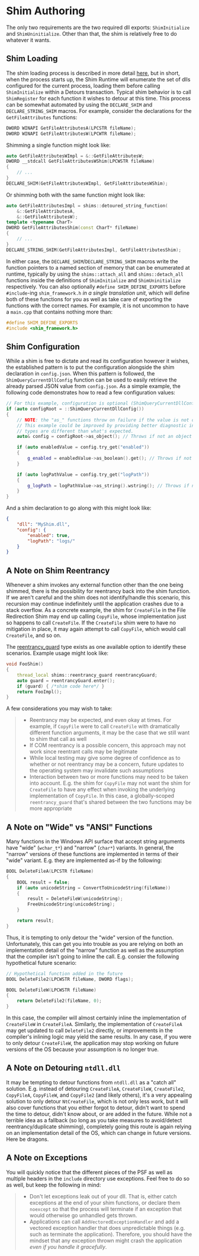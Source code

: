 # Shim Authoring
The only two requirements are the two required dll exports: `ShimInitialize` and `ShimUninitialize`. Other than that, the shim is relatively free to do whatever it wants.

## Shim Loading
The shim loading process is described in more detail [here](ShimRuntime/readme.md#Shim-Loading), but in short, when the process starts up, the Shim Runtime will enumerate the set of dlls configured for the current process, loading them before calling `ShimInitialize` within a Detours transaction. Typical shim behavior is to call `ShimRegister` for each function it wishes to detour at this time. This process can be somewhat automated by using the `DECLARE_SHIM` and `DECLARE_STRING_SHIM` macros. For example, consider the declarations for the `GetFileAttributes` functions:

```c++
DWORD WINAPI GetFileAttributesA(LPCSTR fileName);
DWORD WINAPI GetFileAttributesW(LPCWTR fileName);
```

Shimming a single function might look like:

```c++
auto GetFileAttributesWImpl = &::GetFileAttributesW;
DWORD __stdcall GetFileAttributesWShim(LPCWSTR fileName)
{
    // ...
}
DECLARE_SHIM(GetFileAttributesWImpl, GetFileAttributesWShim);
```

Or shimming both with the same function might look like:

```c++
auto GetFileAttributesImpl = shims::detoured_string_function(
    &::GetFileAttributesA,
    &::GetFileAttributesW);
template <typename CharT>
DWORD GetFileAttributesShim(const CharT* fileName)
{
    // ...
}
DECLARE_STRING_SHIM(GetFileAttributesImpl, GetFileAttributesShim);
```

In either case, the `DECLARE_SHIM`/`DECLARE_STRING_SHIM` macros write the function pointers to a named section of memory that can be enumerated at runtime, typically by using the `shims::attach_all` and `shims::detach_all` functions inside the definitions of `ShimInitialize` and `ShimUninitialize` respectively. You can also optionally `#define SHIM_DEFINE_EXPORTS` before `#include`-ing `shim_framework.h` _in a single translation unit_, which will define both of these functions for you as well as take care of exporting the functions with the correct names. For example, it is not uncommon to have a `main.cpp` that contains nothing more than:

```c++
#define SHIM_DEFINE_EXPORTS
#include <shim_framework.h>
```

## Shim Configuration
While a shim is free to dictate and read its configuration however it wishes, the established pattern is to put the configuration alongside the shim declaration in `config.json`. When this pattern is followed, the `ShimQueryCurrentDllConfig` function can be used to easily retrieve the already parsed JSON value from `config.json`. As a simple example, the following code demonstrates how to read a few configuration values:

```C++
// For this example, configuration is optional (ShimQueryCurrentDllConfig returns null)
if (auto configRoot = ::ShimQueryCurrentDllConfig())
{
    // NOTE: the "as_" functions throw on failure if the value is not of the desired type.
    // This example could be improved by providing better diagnostic information if the
    // types are different than what's expected.
    auto& config = configRoot->as_object(); // Throws if not an object

    if (auto enabledValue = config.try_get("enabled"))
    {
        g_enabled = enabledValue->as_boolean().get(); // Throws if not a boolean
    }

    if (auto logPathValue = config.try_get("logPath"))
    {
        g_logPath = logPathValue->as_string().wstring(); // Throws if not a string
    }
}
```

And a shim declaration to go along with this might look like:

```json
{
    "dll": "MyShim.dll",
    "config": {
        "enabled": true,
        "logPath": "logs/"
    }
}
```

## A Note on Shim Reentrancy
Whenever a shim invokes any external function other than the one being shimmed, there is the possibility for reentrancy back into the shim function. If we aren't careful and the shim does not identify/handle this scenario, this recursion may continue indefinitely until the application crashes due to a stack overflow. As a concrete example, the shim for `CreateFile` in the File Redirection Shim may end up calling `CopyFile`, whose implementation just so happens to call `CreateFile`. If the `CreateFile` shim were to have no mitigation in place, it may again attempt to call `CopyFile`, which would call `CreateFile`, and so on.

The [reentrancy_guard](include/reentrancy_guard.h) type exists as one available option to identify these scenarios. Example usage might look like:

```C++
void FooShim()
{
    thread_local shims::reentrancy_guard reentrancyGuard;
    auto guard = reentrancyGuard.enter();
    if (guard) { /*shim code here*/ }
    return FooImpl();
}
```

A few considerations you may wish to take:

> * Reentrancy may be expected, and even okay at times. For example, if `CopyFile` were to call `CreateFile` with dramatically different function arguments, it may be the case that we still want to shim that call as well
> * If COM reentrancy is a possible concern, this approach may not work since reentrant calls may be legitimate
> * While local testing may give some degree of confidence as to whether or not reentrancy may be a concern, future updates to the operating system may invalidate such assumptions
> * Interaction between two or more functions may need to be taken into account. E.g. the shim for `CopyFile` may not want the shim for `CreateFile` to have any effect when invoking the underlying implementation of `CopyFile`. In this case, a globally-scoped `reentrancy_guard` that's shared between the two functions may be more appropriate

## A Note on "Wide" vs "ANSI" Functions
Many functions in the Windows API surface that accept string arguments have "wide" (`wchar_t*`) and "narrow" (`char*`) variants. In general, the "narrow" versions of these functions are implemented in terms of their "wide" variant. E.g. they are implemented as-if by the following:

```C++
BOOL DeleteFileA(LPCSTR fileName)
{
    BOOL result = false;
    if (auto unicodeString = ConvertToUnicodeString(fileName))
    {
        result = DeleteFileW(unicodeString);
        FreeUnicodeString(unicodeString);
    }

    return result;
}
```

Thus, it is tempting to only detour the "wide" version of the function. Unfortunately, this can get you into trouble as you are relying on both an implementation detail of the "narrow" function as well as the assumption that the compiler isn't going to inline the call. E.g. consier the following hypothetical future scenario:

```C++
// Hypothetical function added in the future
BOOL DeleteFile2(LPCWSTR fileName, DWORD flags);

BOOL DeleteFileW(LPCWSTR fileName)
{
    return DeleteFile2(fileName, 0);
}
```

In this case, the compiler will almost certainly inline the implementation of `CreateFileW` in `CreateFileA`. Similarly, the implementation of `CreateFileA` may get updated to call `DeleteFile2` directly, or improvements in the compiler's inlining logic may yield the same results. In any case, if you were to only detour `CreateFileW`, the application may stop working on future versions of the OS because your assumption is no longer true.

## A Note on Detouring `ntdll.dll`
It may be tempting to detour functions from `ntdll.dll` as a "catch all" solution. E.g. instead of detouring `CreateFileA`, `CreateFileW`, `CreateFile2`, `CopyFileA`, `CopyFileW`, and `CopyFile2` (and likely others), it's a very appealing solution to only detour `NtCreateFile`, which is not only less work, but it will also cover functions that you either forgot to detour, didn't want to spend the time to detour, didn't know about, or are added in the future. While not a terrible idea as a fallback (so long as you take measures to avoid/detect reentrancy/duplicate shimming), completely going this route is again relying on an implementation detail of the OS, which can change in future versions. Here be dragons.

## A Note on Exceptions
You will quickly notice that the different pieces of the PSF as well as multiple headers in the `include` directory use exceptions. Feel free to do so as well, but keep the following in mind:

> * Don't let exceptions leak out of your dll. That is, either catch exceptions at the end of your shim functions, or declare them `noexcept` so that the process will terminate if an exception that would otherwise go unhandled gets thrown.
> * Applications can call `AddVectoredExceptionHandler` and add a vectored exception handler that does unpredictable things (e.g. such as terminate the application). Therefore, you should have the mindset that any exception thrown might crash the application _even if you handle it gracefully_.
